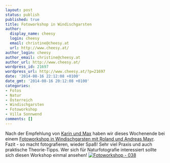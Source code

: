 ```yaml
---
layout: post
status: publish
published: true
title: Fotoworkshop in Windischgarsten
author:
  display_name: cheesy
  login: cheesy
  email: christine@cheesy.at
  url: http://www.cheesy.at/
author_login: cheesy
author_email: christine@cheesy.at
author_url: http://www.cheesy.at/
wordpress_id: 21697
wordpress_url: http://www.cheesy.at/?p=21697
date: '2014-08-16 22:12:08 +0100'
date_gmt: '2014-08-16 20:12:08 +0100'
categories:
- Fotos
- Natur
- Österreich
- Windischgarsten
- Fotoworkshop
- Villa Sonnwend
comments: []
---
```

Nach der Empfehlung von [Karin und Max](http://www.haffertography.com/) haben wir dieses Wochenende bei einem [Fotoworkshop in Windischgarsten mit Roland und Andreas Mayr](http://www.villa-sonnwend.at/index.php?id=113).
Fazit - so macht fotografieren, wieder Spaß! Sehr viel Praxis und auch praktische Theorie-Tipps. Wer sich für Naturfotografie interessiert sollte sich diesen Workshop einmal ansehen!
[![Fotoworkshop - 038](http://www.cheesy.at/wp-content/uploads/Fotoworkshop-038.jpg)](http://www.cheesy.at/fotos/arbeit/fotoworkshop-in-windischgarsten/ "Fotoworkshop in Windischgarsten")
